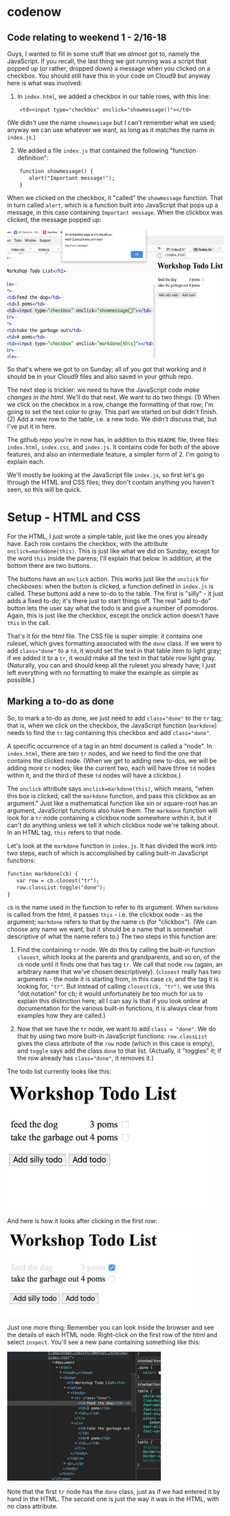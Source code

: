 # codenow

## Code relating to weekend 1 - 2/16-18

Guys, I wanted to fill in some stuff that we *almost* got to, namely the
JavaScript.  If you recall, the last thing we got running was a script
that popped up (or rather, dropped down) a message when you clicked on
a checkbox.  You should still have this in your code on Cloud9 but anyway
here is what was involved:

1. In `index.html`, we added a checkbox in our table rows, with this line:

```
    <td><input type="checkbox" onclick="showmessage()"></td>
```
  
  (We didn't use the name `showmessage` but I can't remember what we used; anyway
  we can use whatever we want, as long as it matches the name in `index.js`.)
  
2. We added a file `index.js` that contained the following "function definition":

```
    function showmessage() {
       alert("Important message!");
    }
```

When we clicked on the checkbox, it "called" the `showmessage` function.  That
in turn called `alert`, which is a function built into JavaScript that pops up a message,
in this case containing `Important message`.  When the clickbox was clicked, the message
popped up:

<img src="screenshot1.png" height=300>

So that's where we got to on Sunday; all of you got that working and it should be in your
Cloud9 files and also saved in your github repo.

The next step is trickier: we need to have the JavaScript code *make changes in the html*.
We'll do that next.  We want to do two things: (1) When we click on the checkbox in a row,
change the formatting of that row; I'm going to set the text color to gray.  This part we
started on but didn't finish.  (2) Add a new row to the table, i.e. a new todo.  We didn't
discuss that, but I've put it in here.

The github repo you're in now has, in addition to this `README` file, three files: `index.html`,
`index.css`, and `index.js`.  It contains code for both of the above features, and also an
intermediate feature, a simpler form of 2.  I'm going to explain each.

We'll mostly be looking at the JavaScript file `index.js`, so first let's go through the HTML and
CSS files; they don't contain anything you haven't seen, so this will be quick.

# Setup - HTML and CSS

For the HTML, I just wrote a simple table, just like the ones you already have.  Each row contains
the checkbox, with the attribute `onclick=markdone(this)`.  This is just like what we did on Sunday,
except for the word `this` inside the parens; I'll explain that below.  In addition, at the bottom
there are two buttons.

The buttons have an `onclick` action.  This works
just like the `onclick` for checkboxes: when the button is clicked, a function defined in `index.js`
is called.  These buttons add a new to-do to the table.  The first is "silly" - it just adds a
fixed to-do; it's there just to start things off.  The real "add to-do" button lets the user say
what the todo is and give a number of pomodoros.  Again, this is just like the checkbox, except the
onclick action doesn't have `this` in the call.

That's it for the html file.  The CSS file is super simple: it contains one ruleset, which gives
formatting associated with the `done` class.  If we were to add `class="done"` to a `td`, it would
set the text in that table item to light gray; if we added it to a `tr`, it would make all the text
in that table row light gray.  (Naturally, you can and should keep all the ruleset you already have;
I just left everything with no formatting to make the example as simple as possible.)

## Marking a to-do as done

So, to mark a to-do as done, we just need to add `class="done"` to the `tr` tag; that is, when we
click on the checkbox, the JavaScript function (`markdone`) needs to find the `tr` tag containing
this checkbox and add `class="done"`.

A specific occurrence of a tag in an html document is called a "node".  In `index.html`, there are
two `tr` nodes, and we need to find the one that contains the clicked node.  (When we get to adding
new to-dos, we will be adding more `tr` nodes; like the current two, each will have three `td` nodes
within it, and the third of these `td` nodes will have a clickbox.)

The `onclick` attribute says `onclick=markdone(this)`, which means, "when this box is clicked, call
the `markdone` function, and pass this clickbox as an argument."  Just like a mathematical function
like sin or square-root has an argument, JavaScript functions also have them.  The `markdone` function
will look for a `tr` node containing a clickbox node somewhere within it, but it can't do anything unless
we tell it which clickbox node we're talking about.  In an HTML tag, `this` refers to that node.

Let's look at the `markdone` function in `index.js`.  It has divided the work into two steps, each of
which is accomplished by calling built-in JavaScript functions:

```
function markdone(cb) {
   var row = cb.closest("tr");
   row.classList.toggle("done");
}
```

`cb` is the name used in the function to refer to its argument.  When `markdone` is called from the
html, it passes `this` - i.e. the clickbox node - as the argument; `markdone` refers to that by the
name `cb` (for "clickbox").  (We can choose any name we want, but it should be a name that is
somewhat descriptive of what the name refers to.)  The two steps in this function are:

1. Find the containing `tr` node.  We do this by calling the built-in function `closest`, which
looks at the parents and grandparents, and so on, of the `cb` node until it finds one that has
tag `tr`.  We call that node `row` (again, an arbitrary name that we've chosen descriptively).
(`closest` really has two arguments - the node it is starting from, in this case `cb`,
and the tag it is looking for, `"tr"`.  But instead of calling `closest(cb, "tr")`, we use this
"dot notation" for cb; it would unfortunately be too much for us to explain this distinction here;
all I can say is that if you look online at documentation for the various built-in functions, it is
always clear from examples how they are called.)

2. Now that we have the `tr` node, we want to add `class = "done"`.  We do that by using two more
built-in JavaScript functions: `row.classList` gives the class attribute of the `row` node (which in
this case is empty), and `toggle` says add the class `done` to that list.  (Actually, it "toggles" it;
if the row already has `class="done"`, it removes it.)

The todo list currently looks like this:

<img src="html1.png" height=300>

And here is how it looks after clicking in the first row:

<img src="html2.png" height=200>

Just one more thing:  Remember you can look inside the browser and see the details of each HTML
node.  Right-click on the first row of the html and select `inspect`.  You'll see a new pane
containing something like this:

<img src="inspect2.png" height=300>

Note that the first `tr` node has the `done` class, just as if we had entered it by hand in
the HTML.  The second one is just the way it was in the HTML, with no class attribute.


